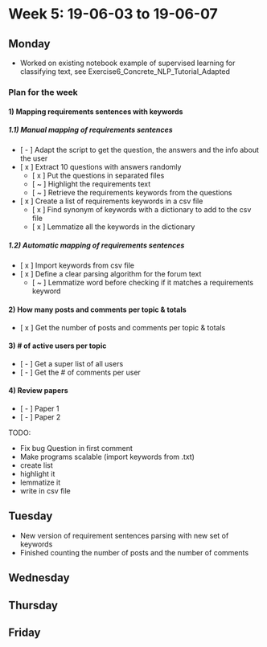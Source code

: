 # Week 5: 19-06-03 to 19-06-07

## Monday

- Worked on existing notebook example of supervised learning for classifying text, see Exercise6_Concrete_NLP_Tutorial_Adapted

### **Plan for the week**

#### 1) Mapping requirements sentences with keywords

##### 1.1) Manual mapping of requirements sentences

- [ - ] Adapt the script to get the question, the answers and the info about the user
- [ x ] Extract 10 questions with answers randomly
  - [ x ] Put the questions in separated files
  - [ ~ ] Highlight the requirements text
  - [ ~ ] Retrieve the requirements keywords from the questions
- [ x ] Create a list of requirements keywords in a csv file
  - [ x ] Find synonym of keywords with a dictionary to add to the csv file
  - [ x ] Lemmatize all the keywords in the dictionary

##### 1.2) Automatic mapping of requirements sentences

- [ x ] Import keywords from csv file
- [ x ] Define a clear parsing algorithm for the forum text
  - [ ~ ] Lemmatize word before checking if it matches a requirements keyword

#### 2) How many posts and comments per topic & totals

- [ x ] Get the number of posts and comments per topic & totals

#### 3) # of active users per topic

- [ - ] Get a super list of all users
- [ - ] Get the # of comments per user

#### 4) Review papers

- [ - ] Paper 1
- [ - ] Paper 2

TODO: 

- Fix bug Question in first comment
- Make programs scalable (import keywords from .txt)
- create list 
- highlight it 
- lemmatize it
- write in csv file 

## Tuesday

- New version of requirement sentences parsing with new set of keywords
- Finished counting the number of posts and the number of comments
  
## Wednesday

## Thursday

## Friday
